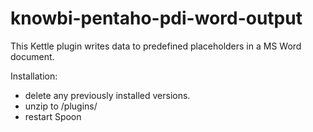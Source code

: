 # knowbi-pentaho-pdi-word-output

This Kettle plugin writes data to predefined placeholders in a MS Word document.  

Installation: 
- delete any previously installed versions. 
- unzip to <data-integration>/plugins/
- restart Spoon
